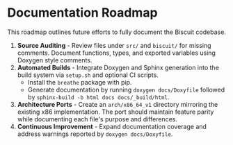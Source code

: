 # Documentation Roadmap

This roadmap outlines future efforts to fully document the Biscuit codebase.

1. **Source Auditing** - Review files under `src/` and `biscuit/` for missing
   comments. Document functions, types, and exported variables using Doxygen
   style comments.
2. **Automated Builds** - Integrate Doxygen and Sphinx generation into the
   build system via `setup.sh` and optional CI scripts.
   - Install the `breathe` package with pip.
   - Generate documentation by running `doxygen docs/Doxyfile` followed by
     `sphinx-build -b html docs docs/_build/html`.
3. **Architecture Ports** - Create an `arch/x86_64_v1` directory mirroring the
   existing x86 implementation. The port should maintain feature parity while
   documenting each file's purpose and differences.
4. **Continuous Improvement** - Expand documentation coverage and address
   warnings reported by `doxygen docs/Doxyfile`.
